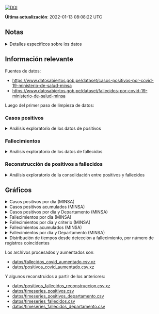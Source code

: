 [![DOI](https://zenodo.org/badge/266025854.svg)](https://zenodo.org/badge/latestdoi/266025854)

**Última actualización**: 2022-01-13 08:08:22 UTC

## Notas

<details>
<summary>
Detalles específicos sobre los datos
</summary>

**2020-05-22**

-   La limpieza de datos no está completa aún, hay fechas de tomas de
    prueba que parecen ser incorrectas, y que al convertir dan fechas
    inconsistentes con el primer caso reportado (2020-03-06).
-   En al menos un caso, la fecha de toma de pruebas es copia de la
    fecha de nacimiento.
-   He agregado una columna `fecha_prueba_antes_primer_caso` para marcar
    esos registros. Son 126 registros que tienen este problema.

**2020-05-23**

-   Los datos han cambiado de formato, ya no incluyen la fecha de
    nacimiento, sino la edad en años.
-   El campo de fecha que se tiene ahora ya no es `FECHA_PRUEBA` sino
    `FECHA_RESULTADO`
-   El campo de tipo de prueba (antes `TIPO_PRUEBA`) se llama ahora
    `METODODX`
-   Hay 4,543 registros sin fecha de resultado conocida
-   Ya no hay incosistencias en los formatos de fecha, todos los
    registros con valores son de la forma “DD/MM/YYYY”
-   Tampoco hay errores como fechas anteriores al primer caso reportado
    oficialmente.
-   Usando edad, departamento, provincia y distrito se han podidor
    reconstruir unos 2,933 registros de casos con fallecimientos

**2020-05-28**

-   Hay nuevos datasets de positivos y fallecimientos, ahora ambos en
    formato CSV, pero no en UTF-8:
    -   [“Casos positivos por COVID-19 - \[Ministerio de Salud -
        MINSA\]”](https://www.datosabiertos.gob.pe/dataset/casos-positivos-por-covid-19-ministerio-de-salud-minsa)
    -   [“Fallecidos por COVID-19 - \[Ministerio de Salud -
        MINSA\]”](https://www.datosabiertos.gob.pe/dataset/fallecidos-por-covid-19-ministerio-de-salud-minsa)

**2020-05-31**

-   Nuevo cambio de formato en los datos de fallecimientos: en 749 de
    registros no se consigna la fecha de nacimiento, pero se ha agregado
    una columna `EDAD_DECLARADA`.
-   He modificado el código para compensar por estos cambios.
-   También, **todos los 141 fallecimientos asignados al 2020-05-29
    están designados como de sexo `INDETERMINADO`**.

**2020-06-12**

-   Al menos a partir de ayer, ya aparecen nuevamente los valores
    definidos para el sexo en los datos.

**2020-06-23**

-   Hay datos que tienen como fecha de el 2020-12-06, cuando podría
    parecer que es 2020-06-12, esto se ha corregido en los datos limpios
    en el repo, mas no el original.

**2020-07-28**

-   Luego de varios días sin actualización (al menos 3 días), los datos
    abiertos han sido actualizados.
-   Las fechas en los registros ha cambiado del formato DD/MM/YYY (y
    algunos MM/DD/YYYY) a YYYYMMDD

**2020-09-14**

-   Modificado el código de proceso de datos pues hay un campo mas:
    `FECHA_CORTE`

**2020-10-25**

-   Tanto los datos de casos positivos, como los de fallecimentos,
    tienen ahora un formato distinto, en lugar de usar coma (“,”) para
    separar campos, hoy aparecen con punto y coma (“;”)

**2020-11-08**

-   Al menos desde el 2020-11-04, no han habido actualizaciones de los
    datos abiertos.
-   El hash sha1 de los archivos no ha cambiado hasta ahora:

**2020-11-16**

-   Los datos abiertos no se han actualizado desde el 2020-11-13 (última
    revisión: 2020-11-16, 23:15h PET)

**2021-08-25**

-   Debido a la “Datatón 2021” del MINSA, los datos ahora incluyen
    `person_id` que se puede usar para poder enlazar información entre
    datasets. He reorganizados los datos en función a esto, y
    aprovechado para aumentar la información original.

<!-- -->

    26ea469be125d1d0c4e8f9dcedf6692ece12acbb  datos/originales/fallecidos_covid.csv
    ada0b5da4371b9308e4170ecb53014843e4cb3a2  datos/originales/positivos_covid.csv

**2021-06-02**

-   A partir de hoy los datos de fallecidos por COVID-19 usan los
    criterios publicados en [Criterios técnicos para actualizar la cifra
    de fallecidos por COVID-19 en el
    Perú](https://www.gob.pe/institucion/pcm/informes-publicaciones/1943691-criterios-tecnicos-para-actualizar-la-cifra-de-fallecidos-por-covid-19-en-el-peru),
    y se ha cambiado la estructura de los datos. Ahora los datos de
    fallecidos indican en un campo el criterio empleado para la
    clasificación.
-   Debido al tamaño de los nuevos archivos de datos, estoy cambiando de
    formato de compresión, usando ahora [xz](https://tukaani.org/xz/) en
    lugar de [gzip](https://en.wikipedia.org/wiki/Gzip)

</details>

## Información relevante

Fuentes de datos:

-   <https://www.datosabiertos.gob.pe/dataset/casos-positivos-por-covid-19-ministerio-de-salud-minsa>
-   <https://www.datosabiertos.gob.pe/dataset/fallecidos-por-covid-19-ministerio-de-salud-minsa>

Luego del primer paso de limpieza de datos:

### Casos positivos

<details>
<summary>
Análisis exploratorio de los datos de positivos
</summary>

<table>
<caption>Data summary</caption>
<tbody>
<tr class="odd">
<td style="text-align: left;">Name</td>
<td style="text-align: left;">positivos</td>
</tr>
<tr class="even">
<td style="text-align: left;">Number of rows</td>
<td style="text-align: left;">2440349</td>
</tr>
<tr class="odd">
<td style="text-align: left;">Number of columns</td>
<td style="text-align: left;">16</td>
</tr>
<tr class="even">
<td style="text-align: left;">_______________________</td>
<td style="text-align: left;"></td>
</tr>
<tr class="odd">
<td style="text-align: left;">Column type frequency:</td>
<td style="text-align: left;"></td>
</tr>
<tr class="even">
<td style="text-align: left;">character</td>
<td style="text-align: left;">1</td>
</tr>
<tr class="odd">
<td style="text-align: left;">Date</td>
<td style="text-align: left;">2</td>
</tr>
<tr class="even">
<td style="text-align: left;">factor</td>
<td style="text-align: left;">10</td>
</tr>
<tr class="odd">
<td style="text-align: left;">numeric</td>
<td style="text-align: left;">3</td>
</tr>
<tr class="even">
<td style="text-align: left;">________________________</td>
<td style="text-align: left;"></td>
</tr>
<tr class="odd">
<td style="text-align: left;">Group variables</td>
<td style="text-align: left;">None</td>
</tr>
</tbody>
</table>

Data summary

**Variable type: character**

<table>
<thead>
<tr class="header">
<th style="text-align: left;">skim_variable</th>
<th style="text-align: right;">n_missing</th>
<th style="text-align: right;">complete_rate</th>
<th style="text-align: right;">min</th>
<th style="text-align: right;">max</th>
<th style="text-align: right;">empty</th>
<th style="text-align: right;">n_unique</th>
<th style="text-align: right;">whitespace</th>
</tr>
</thead>
<tbody>
<tr class="odd">
<td style="text-align: left;">id_persona</td>
<td style="text-align: right;">43971</td>
<td style="text-align: right;">0.98</td>
<td style="text-align: right;">1</td>
<td style="text-align: right;">8</td>
<td style="text-align: right;">0</td>
<td style="text-align: right;">2300594</td>
<td style="text-align: right;">0</td>
</tr>
</tbody>
</table>

**Variable type: Date**

<table>
<thead>
<tr class="header">
<th style="text-align: left;">skim_variable</th>
<th style="text-align: right;">n_missing</th>
<th style="text-align: right;">complete_rate</th>
<th style="text-align: left;">min</th>
<th style="text-align: left;">max</th>
<th style="text-align: left;">median</th>
<th style="text-align: right;">n_unique</th>
</tr>
</thead>
<tbody>
<tr class="odd">
<td style="text-align: left;">fecha_corte</td>
<td style="text-align: right;">0</td>
<td style="text-align: right;">1</td>
<td style="text-align: left;">2022-01-11</td>
<td style="text-align: left;">2022-01-11</td>
<td style="text-align: left;">2022-01-11</td>
<td style="text-align: right;">1</td>
</tr>
<tr class="even">
<td style="text-align: left;">fecha_resultado</td>
<td style="text-align: right;">2023</td>
<td style="text-align: right;">1</td>
<td style="text-align: left;">2020-03-06</td>
<td style="text-align: left;">2022-01-11</td>
<td style="text-align: left;">2021-02-09</td>
<td style="text-align: right;">675</td>
</tr>
</tbody>
</table>

**Variable type: factor**

<table style="width:100%;">
<colgroup>
<col style="width: 18%" />
<col style="width: 8%" />
<col style="width: 12%" />
<col style="width: 7%" />
<col style="width: 7%" />
<col style="width: 45%" />
</colgroup>
<thead>
<tr class="header">
<th style="text-align: left;">skim_variable</th>
<th style="text-align: right;">n_missing</th>
<th style="text-align: right;">complete_rate</th>
<th style="text-align: left;">ordered</th>
<th style="text-align: right;">n_unique</th>
<th style="text-align: left;">top_counts</th>
</tr>
</thead>
<tbody>
<tr class="odd">
<td style="text-align: left;">departamento</td>
<td style="text-align: right;">0</td>
<td style="text-align: right;">1.00</td>
<td style="text-align: left;">FALSE</td>
<td style="text-align: right;">25</td>
<td style="text-align: left;">LIM: 1095228, ARE: 124997, CAL: 110693, PIU: 100254</td>
</tr>
<tr class="even">
<td style="text-align: left;">provincia</td>
<td style="text-align: right;">0</td>
<td style="text-align: right;">1.00</td>
<td style="text-align: left;">FALSE</td>
<td style="text-align: right;">197</td>
<td style="text-align: left;">LIM: 939753, EN : 118979, CAL: 105271, ARE: 103884</td>
</tr>
<tr class="odd">
<td style="text-align: left;">distrito</td>
<td style="text-align: right;">0</td>
<td style="text-align: right;">1.00</td>
<td style="text-align: left;">FALSE</td>
<td style="text-align: right;">1697</td>
<td style="text-align: left;">EN : 118979, LIM: 89520, SAN: 81979, SAN: 59818</td>
</tr>
<tr class="even">
<td style="text-align: left;">metododx</td>
<td style="text-align: right;">0</td>
<td style="text-align: right;">1.00</td>
<td style="text-align: left;">FALSE</td>
<td style="text-align: right;">3</td>
<td style="text-align: left;">PR: 955864, PCR: 746886, AG: 737599</td>
</tr>
<tr class="odd">
<td style="text-align: left;">sexo</td>
<td style="text-align: right;">0</td>
<td style="text-align: right;">1.00</td>
<td style="text-align: left;">FALSE</td>
<td style="text-align: right;">3</td>
<td style="text-align: left;">Mas: 1240376, Fem: 1199972, No : 1</td>
</tr>
<tr class="even">
<td style="text-align: left;">ubigeo</td>
<td style="text-align: right;">118979</td>
<td style="text-align: right;">0.95</td>
<td style="text-align: left;">FALSE</td>
<td style="text-align: right;">1847</td>
<td style="text-align: left;">150: 89520, 150: 81979, 150: 59818, 150: 57816</td>
</tr>
<tr class="odd">
<td style="text-align: left;">rango_edad_veintiles</td>
<td style="text-align: right;">0</td>
<td style="text-align: right;">1.00</td>
<td style="text-align: left;">TRUE</td>
<td style="text-align: right;">6</td>
<td style="text-align: left;">20-: 1026106, 40-: 813594, 60-: 344108, 0-1: 198073</td>
</tr>
<tr class="even">
<td style="text-align: left;">rango_edad_deciles</td>
<td style="text-align: right;">0</td>
<td style="text-align: right;">1.00</td>
<td style="text-align: left;">TRUE</td>
<td style="text-align: right;">10</td>
<td style="text-align: left;">30-: 555472, 20-: 470634, 40-: 457860, 50-: 355734</td>
</tr>
<tr class="odd">
<td style="text-align: left;">rango_edad_quintiles</td>
<td style="text-align: right;">0</td>
<td style="text-align: right;">1.00</td>
<td style="text-align: left;">TRUE</td>
<td style="text-align: right;">18</td>
<td style="text-align: left;">30-: 289222, 25-: 278261, 35-: 266250, 40-: 241144</td>
</tr>
<tr class="even">
<td style="text-align: left;">rango_edad_owid</td>
<td style="text-align: right;">0</td>
<td style="text-align: right;">1.00</td>
<td style="text-align: left;">TRUE</td>
<td style="text-align: right;">8</td>
<td style="text-align: left;">25-: 1291593, 50-: 355734, 18-: 240335, 60-: 227162</td>
</tr>
</tbody>
</table>

**Variable type: numeric**

<table>
<thead>
<tr class="header">
<th style="text-align: left;">skim_variable</th>
<th style="text-align: right;">n_missing</th>
<th style="text-align: right;">complete_rate</th>
<th style="text-align: right;">mean</th>
<th style="text-align: right;">sd</th>
<th style="text-align: right;">p0</th>
<th style="text-align: right;">p25</th>
<th style="text-align: right;">p50</th>
<th style="text-align: right;">p75</th>
<th style="text-align: right;">p100</th>
<th style="text-align: left;">hist</th>
</tr>
</thead>
<tbody>
<tr class="odd">
<td style="text-align: left;">edad</td>
<td style="text-align: right;">347</td>
<td style="text-align: right;">1</td>
<td style="text-align: right;">41.43</td>
<td style="text-align: right;">17.61</td>
<td style="text-align: right;">-79</td>
<td style="text-align: right;">28</td>
<td style="text-align: right;">39</td>
<td style="text-align: right;">53</td>
<td style="text-align: right;">125</td>
<td style="text-align: left;">▁▁▇▆▁</td>
</tr>
<tr class="even">
<td style="text-align: left;">epi_week</td>
<td style="text-align: right;">2023</td>
<td style="text-align: right;">1</td>
<td style="text-align: right;">22.76</td>
<td style="text-align: right;">13.94</td>
<td style="text-align: right;">1</td>
<td style="text-align: right;">12</td>
<td style="text-align: right;">21</td>
<td style="text-align: right;">34</td>
<td style="text-align: right;">53</td>
<td style="text-align: left;">▇▇▇▆▃</td>
</tr>
<tr class="odd">
<td style="text-align: left;">epi_year</td>
<td style="text-align: right;">2023</td>
<td style="text-align: right;">1</td>
<td style="text-align: right;">2020.63</td>
<td style="text-align: right;">0.59</td>
<td style="text-align: right;">2020</td>
<td style="text-align: right;">2020</td>
<td style="text-align: right;">2021</td>
<td style="text-align: right;">2021</td>
<td style="text-align: right;">2022</td>
<td style="text-align: left;">▆▁▇▁▁</td>
</tr>
</tbody>
</table>

</details>

### Fallecimientos

<details>
<summary>
Análisis exploratorio de los datos de fallecidos
</summary>

<table>
<caption>Data summary</caption>
<tbody>
<tr class="odd">
<td style="text-align: left;">Name</td>
<td style="text-align: left;">fallecidos</td>
</tr>
<tr class="even">
<td style="text-align: left;">Number of rows</td>
<td style="text-align: left;">203193</td>
</tr>
<tr class="odd">
<td style="text-align: left;">Number of columns</td>
<td style="text-align: left;">16</td>
</tr>
<tr class="even">
<td style="text-align: left;">_______________________</td>
<td style="text-align: left;"></td>
</tr>
<tr class="odd">
<td style="text-align: left;">Column type frequency:</td>
<td style="text-align: left;"></td>
</tr>
<tr class="even">
<td style="text-align: left;">character</td>
<td style="text-align: left;">1</td>
</tr>
<tr class="odd">
<td style="text-align: left;">Date</td>
<td style="text-align: left;">2</td>
</tr>
<tr class="even">
<td style="text-align: left;">factor</td>
<td style="text-align: left;">10</td>
</tr>
<tr class="odd">
<td style="text-align: left;">numeric</td>
<td style="text-align: left;">3</td>
</tr>
<tr class="even">
<td style="text-align: left;">________________________</td>
<td style="text-align: left;"></td>
</tr>
<tr class="odd">
<td style="text-align: left;">Group variables</td>
<td style="text-align: left;">None</td>
</tr>
</tbody>
</table>

Data summary

**Variable type: character**

<table>
<thead>
<tr class="header">
<th style="text-align: left;">skim_variable</th>
<th style="text-align: right;">n_missing</th>
<th style="text-align: right;">complete_rate</th>
<th style="text-align: right;">min</th>
<th style="text-align: right;">max</th>
<th style="text-align: right;">empty</th>
<th style="text-align: right;">n_unique</th>
<th style="text-align: right;">whitespace</th>
</tr>
</thead>
<tbody>
<tr class="odd">
<td style="text-align: left;">id_persona</td>
<td style="text-align: right;">3452</td>
<td style="text-align: right;">0.98</td>
<td style="text-align: right;">2</td>
<td style="text-align: right;">8</td>
<td style="text-align: right;">0</td>
<td style="text-align: right;">199672</td>
<td style="text-align: right;">0</td>
</tr>
</tbody>
</table>

**Variable type: Date**

<table>
<thead>
<tr class="header">
<th style="text-align: left;">skim_variable</th>
<th style="text-align: right;">n_missing</th>
<th style="text-align: right;">complete_rate</th>
<th style="text-align: left;">min</th>
<th style="text-align: left;">max</th>
<th style="text-align: left;">median</th>
<th style="text-align: right;">n_unique</th>
</tr>
</thead>
<tbody>
<tr class="odd">
<td style="text-align: left;">fecha_corte</td>
<td style="text-align: right;">0</td>
<td style="text-align: right;">1</td>
<td style="text-align: left;">2022-01-11</td>
<td style="text-align: left;">2022-01-11</td>
<td style="text-align: left;">2022-01-11</td>
<td style="text-align: right;">1</td>
</tr>
<tr class="even">
<td style="text-align: left;">fecha_fallecimiento</td>
<td style="text-align: right;">0</td>
<td style="text-align: right;">1</td>
<td style="text-align: left;">2020-03-03</td>
<td style="text-align: left;">2022-01-11</td>
<td style="text-align: left;">2021-01-25</td>
<td style="text-align: right;">672</td>
</tr>
</tbody>
</table>

**Variable type: factor**

<table>
<colgroup>
<col style="width: 19%" />
<col style="width: 9%" />
<col style="width: 12%" />
<col style="width: 7%" />
<col style="width: 8%" />
<col style="width: 43%" />
</colgroup>
<thead>
<tr class="header">
<th style="text-align: left;">skim_variable</th>
<th style="text-align: right;">n_missing</th>
<th style="text-align: right;">complete_rate</th>
<th style="text-align: left;">ordered</th>
<th style="text-align: right;">n_unique</th>
<th style="text-align: left;">top_counts</th>
</tr>
</thead>
<tbody>
<tr class="odd">
<td style="text-align: left;">sexo</td>
<td style="text-align: right;">0</td>
<td style="text-align: right;">1</td>
<td style="text-align: left;">FALSE</td>
<td style="text-align: right;">3</td>
<td style="text-align: left;">Mas: 129317, Fem: 73873, .: 3</td>
</tr>
<tr class="even">
<td style="text-align: left;">clasificacion_def</td>
<td style="text-align: right;">0</td>
<td style="text-align: right;">1</td>
<td style="text-align: left;">FALSE</td>
<td style="text-align: right;">7</td>
<td style="text-align: left;">Cri: 61353, Cri: 59773, Cri: 44992, Cri: 16254</td>
</tr>
<tr class="odd">
<td style="text-align: left;">departamento</td>
<td style="text-align: right;">0</td>
<td style="text-align: right;">1</td>
<td style="text-align: left;">FALSE</td>
<td style="text-align: right;">25</td>
<td style="text-align: left;">LIM: 89675, PIU: 12327, LA : 10417, CAL: 10142</td>
</tr>
<tr class="even">
<td style="text-align: left;">provincia</td>
<td style="text-align: right;">5</td>
<td style="text-align: right;">1</td>
<td style="text-align: left;">FALSE</td>
<td style="text-align: right;">196</td>
<td style="text-align: left;">LIM: 82356, CAL: 10141, ARE: 7983, TRU: 6973</td>
</tr>
<tr class="odd">
<td style="text-align: left;">distrito</td>
<td style="text-align: right;">5</td>
<td style="text-align: right;">1</td>
<td style="text-align: left;">FALSE</td>
<td style="text-align: right;">1647</td>
<td style="text-align: left;">LIM: 8340, SAN: 8263, SAN: 6407, CAL: 5859</td>
</tr>
<tr class="even">
<td style="text-align: left;">ubigeo</td>
<td style="text-align: right;">0</td>
<td style="text-align: right;">1</td>
<td style="text-align: left;">FALSE</td>
<td style="text-align: right;">1782</td>
<td style="text-align: left;">150: 8340, 150: 8263, 150: 6407, 070: 5859</td>
</tr>
<tr class="odd">
<td style="text-align: left;">rango_edad_veintiles</td>
<td style="text-align: right;">0</td>
<td style="text-align: right;">1</td>
<td style="text-align: left;">TRUE</td>
<td style="text-align: right;">6</td>
<td style="text-align: left;">60-: 100283, 40-: 51635, 80+: 40646, 20-: 9245</td>
</tr>
<tr class="even">
<td style="text-align: left;">rango_edad_deciles</td>
<td style="text-align: right;">0</td>
<td style="text-align: right;">1</td>
<td style="text-align: left;">TRUE</td>
<td style="text-align: right;">10</td>
<td style="text-align: left;">60-: 51606, 70-: 48677, 80+: 40646, 50-: 34414</td>
</tr>
<tr class="odd">
<td style="text-align: left;">rango_edad_quintiles</td>
<td style="text-align: right;">0</td>
<td style="text-align: right;">1</td>
<td style="text-align: left;">TRUE</td>
<td style="text-align: right;">18</td>
<td style="text-align: left;">80+: 40646, 65-: 26863, 70-: 25836, 60-: 24743</td>
</tr>
<tr class="even">
<td style="text-align: left;">rango_edad_owid</td>
<td style="text-align: right;">0</td>
<td style="text-align: right;">1</td>
<td style="text-align: left;">TRUE</td>
<td style="text-align: right;">8</td>
<td style="text-align: left;">60-: 51606, 70-: 48677, 80+: 40646, 50-: 34414</td>
</tr>
</tbody>
</table>

**Variable type: numeric**

<table>
<thead>
<tr class="header">
<th style="text-align: left;">skim_variable</th>
<th style="text-align: right;">n_missing</th>
<th style="text-align: right;">complete_rate</th>
<th style="text-align: right;">mean</th>
<th style="text-align: right;">sd</th>
<th style="text-align: right;">p0</th>
<th style="text-align: right;">p25</th>
<th style="text-align: right;">p50</th>
<th style="text-align: right;">p75</th>
<th style="text-align: right;">p100</th>
<th style="text-align: left;">hist</th>
</tr>
</thead>
<tbody>
<tr class="odd">
<td style="text-align: left;">edad</td>
<td style="text-align: right;">0</td>
<td style="text-align: right;">1</td>
<td style="text-align: right;">66.07</td>
<td style="text-align: right;">15.4</td>
<td style="text-align: right;">-9</td>
<td style="text-align: right;">57</td>
<td style="text-align: right;">67</td>
<td style="text-align: right;">77</td>
<td style="text-align: right;">117</td>
<td style="text-align: left;">▁▁▇▇▁</td>
</tr>
<tr class="even">
<td style="text-align: left;">epi_week</td>
<td style="text-align: right;">0</td>
<td style="text-align: right;">1</td>
<td style="text-align: right;">21.73</td>
<td style="text-align: right;">11.7</td>
<td style="text-align: right;">1</td>
<td style="text-align: right;">13</td>
<td style="text-align: right;">21</td>
<td style="text-align: right;">30</td>
<td style="text-align: right;">53</td>
<td style="text-align: left;">▆▇▇▃▂</td>
</tr>
<tr class="odd">
<td style="text-align: left;">epi_year</td>
<td style="text-align: right;">0</td>
<td style="text-align: right;">1</td>
<td style="text-align: right;">2020.54</td>
<td style="text-align: right;">0.5</td>
<td style="text-align: right;">2020</td>
<td style="text-align: right;">2020</td>
<td style="text-align: right;">2021</td>
<td style="text-align: right;">2021</td>
<td style="text-align: right;">2022</td>
<td style="text-align: left;">▇▁▇▁▁</td>
</tr>
</tbody>
</table>

</details>

### Reconstrucción de positivos a fallecidos

<details>
<summary>
Análisis exploratorio de la consolidación entre positivos y fallecidos
</summary>

<table>
<caption>Data summary</caption>
<tbody>
<tr class="odd">
<td style="text-align: left;">Name</td>
<td style="text-align: left;">reconstruido</td>
</tr>
<tr class="even">
<td style="text-align: left;">Number of rows</td>
<td style="text-align: left;">102489</td>
</tr>
<tr class="odd">
<td style="text-align: left;">Number of columns</td>
<td style="text-align: left;">31</td>
</tr>
<tr class="even">
<td style="text-align: left;">_______________________</td>
<td style="text-align: left;"></td>
</tr>
<tr class="odd">
<td style="text-align: left;">Column type frequency:</td>
<td style="text-align: left;"></td>
</tr>
<tr class="even">
<td style="text-align: left;">Date</td>
<td style="text-align: left;">4</td>
</tr>
<tr class="odd">
<td style="text-align: left;">factor</td>
<td style="text-align: left;">20</td>
</tr>
<tr class="even">
<td style="text-align: left;">numeric</td>
<td style="text-align: left;">7</td>
</tr>
<tr class="odd">
<td style="text-align: left;">________________________</td>
<td style="text-align: left;"></td>
</tr>
<tr class="even">
<td style="text-align: left;">Group variables</td>
<td style="text-align: left;">None</td>
</tr>
</tbody>
</table>

Data summary

**Variable type: Date**

<table>
<thead>
<tr class="header">
<th style="text-align: left;">skim_variable</th>
<th style="text-align: right;">n_missing</th>
<th style="text-align: right;">complete_rate</th>
<th style="text-align: left;">min</th>
<th style="text-align: left;">max</th>
<th style="text-align: left;">median</th>
<th style="text-align: right;">n_unique</th>
</tr>
</thead>
<tbody>
<tr class="odd">
<td style="text-align: left;">positivo_fecha_corte</td>
<td style="text-align: right;">0</td>
<td style="text-align: right;">1</td>
<td style="text-align: left;">2022-01-11</td>
<td style="text-align: left;">2022-01-11</td>
<td style="text-align: left;">2022-01-11</td>
<td style="text-align: right;">1</td>
</tr>
<tr class="even">
<td style="text-align: left;">positivo_fecha_resultado</td>
<td style="text-align: right;">167</td>
<td style="text-align: right;">1</td>
<td style="text-align: left;">2020-03-12</td>
<td style="text-align: left;">2022-01-11</td>
<td style="text-align: left;">2021-01-20</td>
<td style="text-align: right;">666</td>
</tr>
<tr class="odd">
<td style="text-align: left;">fallecido_fecha_corte</td>
<td style="text-align: right;">0</td>
<td style="text-align: right;">1</td>
<td style="text-align: left;">2022-01-11</td>
<td style="text-align: left;">2022-01-11</td>
<td style="text-align: left;">2022-01-11</td>
<td style="text-align: right;">1</td>
</tr>
<tr class="even">
<td style="text-align: left;">fallecido_fecha_fallecimiento</td>
<td style="text-align: right;">0</td>
<td style="text-align: right;">1</td>
<td style="text-align: left;">2020-03-14</td>
<td style="text-align: left;">2022-01-11</td>
<td style="text-align: left;">2021-02-01</td>
<td style="text-align: right;">664</td>
</tr>
</tbody>
</table>

**Variable type: factor**

<table>
<colgroup>
<col style="width: 26%" />
<col style="width: 8%" />
<col style="width: 11%" />
<col style="width: 6%" />
<col style="width: 7%" />
<col style="width: 39%" />
</colgroup>
<thead>
<tr class="header">
<th style="text-align: left;">skim_variable</th>
<th style="text-align: right;">n_missing</th>
<th style="text-align: right;">complete_rate</th>
<th style="text-align: left;">ordered</th>
<th style="text-align: right;">n_unique</th>
<th style="text-align: left;">top_counts</th>
</tr>
</thead>
<tbody>
<tr class="odd">
<td style="text-align: left;">positivo_departamento</td>
<td style="text-align: right;">0</td>
<td style="text-align: right;">1.00</td>
<td style="text-align: left;">FALSE</td>
<td style="text-align: right;">25</td>
<td style="text-align: left;">LIM: 48509, CAL: 5981, ARE: 5276, LA : 5018</td>
</tr>
<tr class="even">
<td style="text-align: left;">positivo_provincia</td>
<td style="text-align: right;">0</td>
<td style="text-align: right;">1.00</td>
<td style="text-align: left;">FALSE</td>
<td style="text-align: right;">197</td>
<td style="text-align: left;">LIM: 41033, CAL: 5756, EN : 5585, ARE: 4269</td>
</tr>
<tr class="odd">
<td style="text-align: left;">positivo_distrito</td>
<td style="text-align: right;">0</td>
<td style="text-align: right;">1.00</td>
<td style="text-align: left;">FALSE</td>
<td style="text-align: right;">1403</td>
<td style="text-align: left;">EN : 5585, SAN: 3900, LIM: 3272, CAL: 2837</td>
</tr>
<tr class="even">
<td style="text-align: left;">positivo_metododx</td>
<td style="text-align: right;">0</td>
<td style="text-align: right;">1.00</td>
<td style="text-align: left;">FALSE</td>
<td style="text-align: right;">3</td>
<td style="text-align: left;">PCR: 37361, PR: 36448, AG: 28680</td>
</tr>
<tr class="odd">
<td style="text-align: left;">positivo_sexo</td>
<td style="text-align: right;">0</td>
<td style="text-align: right;">1.00</td>
<td style="text-align: left;">FALSE</td>
<td style="text-align: right;">2</td>
<td style="text-align: left;">Mas: 66720, Fem: 35769, No : 0</td>
</tr>
<tr class="even">
<td style="text-align: left;">positivo_ubigeo</td>
<td style="text-align: right;">5585</td>
<td style="text-align: right;">0.95</td>
<td style="text-align: left;">FALSE</td>
<td style="text-align: right;">1505</td>
<td style="text-align: left;">150: 3900, 150: 3272, 070: 2837, 150: 2644</td>
</tr>
<tr class="odd">
<td style="text-align: left;">positivo_rango_edad_veintiles</td>
<td style="text-align: right;">0</td>
<td style="text-align: right;">1.00</td>
<td style="text-align: left;">TRUE</td>
<td style="text-align: right;">6</td>
<td style="text-align: left;">60-: 51389, 40-: 27454, 80+: 18472, 20-: 4630</td>
</tr>
<tr class="even">
<td style="text-align: left;">positivo_rango_edad_deciles</td>
<td style="text-align: right;">0</td>
<td style="text-align: right;">1.00</td>
<td style="text-align: left;">TRUE</td>
<td style="text-align: right;">10</td>
<td style="text-align: left;">60-: 27197, 70-: 24192, 80+: 18472, 50-: 18320</td>
</tr>
<tr class="odd">
<td style="text-align: left;">positivo_rango_edad_quintiles</td>
<td style="text-align: right;">0</td>
<td style="text-align: right;">1.00</td>
<td style="text-align: left;">TRUE</td>
<td style="text-align: right;">18</td>
<td style="text-align: left;">80+: 18472, 65-: 13951, 60-: 13246, 70-: 12990</td>
</tr>
<tr class="even">
<td style="text-align: left;">positivo_rango_edad_owid</td>
<td style="text-align: right;">0</td>
<td style="text-align: right;">1.00</td>
<td style="text-align: left;">TRUE</td>
<td style="text-align: right;">8</td>
<td style="text-align: left;">60-: 27197, 70-: 24192, 80+: 18472, 50-: 18320</td>
</tr>
<tr class="odd">
<td style="text-align: left;">fallecido_sexo</td>
<td style="text-align: right;">0</td>
<td style="text-align: right;">1.00</td>
<td style="text-align: left;">FALSE</td>
<td style="text-align: right;">3</td>
<td style="text-align: left;">Mas: 65012, Fem: 37475, .: 2</td>
</tr>
<tr class="even">
<td style="text-align: left;">fallecido_clasificacion_def</td>
<td style="text-align: right;">0</td>
<td style="text-align: right;">1.00</td>
<td style="text-align: left;">FALSE</td>
<td style="text-align: right;">7</td>
<td style="text-align: left;">Cri: 43176, Cri: 31750, Cri: 11750, Cri: 8166</td>
</tr>
<tr class="odd">
<td style="text-align: left;">fallecido_departamento</td>
<td style="text-align: right;">0</td>
<td style="text-align: right;">1.00</td>
<td style="text-align: left;">FALSE</td>
<td style="text-align: right;">25</td>
<td style="text-align: left;">LIM: 46936, CAL: 5379, ARE: 5239, LA : 5177</td>
</tr>
<tr class="even">
<td style="text-align: left;">fallecido_provincia</td>
<td style="text-align: right;">1</td>
<td style="text-align: right;">1.00</td>
<td style="text-align: left;">FALSE</td>
<td style="text-align: right;">196</td>
<td style="text-align: left;">LIM: 42613, CAL: 5378, ARE: 4133, TRU: 3507</td>
</tr>
<tr class="odd">
<td style="text-align: left;">fallecido_distrito</td>
<td style="text-align: right;">1</td>
<td style="text-align: right;">1.00</td>
<td style="text-align: left;">FALSE</td>
<td style="text-align: right;">1539</td>
<td style="text-align: left;">SAN: 4202, LIM: 3940, CAL: 3290, COM: 2880</td>
</tr>
<tr class="even">
<td style="text-align: left;">fallecido_ubigeo</td>
<td style="text-align: right;">0</td>
<td style="text-align: right;">1.00</td>
<td style="text-align: left;">FALSE</td>
<td style="text-align: right;">1658</td>
<td style="text-align: left;">150: 4202, 150: 3940, 070: 3290, 150: 2867</td>
</tr>
<tr class="odd">
<td style="text-align: left;">fallecido_rango_edad_veintiles</td>
<td style="text-align: right;">0</td>
<td style="text-align: right;">1.00</td>
<td style="text-align: left;">TRUE</td>
<td style="text-align: right;">5</td>
<td style="text-align: left;">60-: 51445, 40-: 27440, 80+: 18562, 20-: 4528</td>
</tr>
<tr class="even">
<td style="text-align: left;">fallecido_rango_edad_deciles</td>
<td style="text-align: right;">0</td>
<td style="text-align: right;">1.00</td>
<td style="text-align: left;">TRUE</td>
<td style="text-align: right;">9</td>
<td style="text-align: left;">60-: 27239, 70-: 24206, 80+: 18562, 50-: 18325</td>
</tr>
<tr class="odd">
<td style="text-align: left;">fallecido_rango_edad_quintiles</td>
<td style="text-align: right;">0</td>
<td style="text-align: right;">1.00</td>
<td style="text-align: left;">TRUE</td>
<td style="text-align: right;">17</td>
<td style="text-align: left;">80+: 18562, 65-: 13992, 60-: 13247, 70-: 12972</td>
</tr>
<tr class="even">
<td style="text-align: left;">fallecido_rango_edad_owid</td>
<td style="text-align: right;">0</td>
<td style="text-align: right;">1.00</td>
<td style="text-align: left;">TRUE</td>
<td style="text-align: right;">7</td>
<td style="text-align: left;">60-: 27239, 70-: 24206, 80+: 18562, 50-: 18325</td>
</tr>
</tbody>
</table>

**Variable type: numeric**

<table>
<colgroup>
<col style="width: 16%" />
<col style="width: 8%" />
<col style="width: 12%" />
<col style="width: 10%" />
<col style="width: 10%" />
<col style="width: 4%" />
<col style="width: 7%" />
<col style="width: 7%" />
<col style="width: 7%" />
<col style="width: 7%" />
<col style="width: 5%" />
</colgroup>
<thead>
<tr class="header">
<th style="text-align: left;">skim_variable</th>
<th style="text-align: right;">n_missing</th>
<th style="text-align: right;">complete_rate</th>
<th style="text-align: right;">mean</th>
<th style="text-align: right;">sd</th>
<th style="text-align: right;">p0</th>
<th style="text-align: right;">p25</th>
<th style="text-align: right;">p50</th>
<th style="text-align: right;">p75</th>
<th style="text-align: right;">p100</th>
<th style="text-align: left;">hist</th>
</tr>
</thead>
<tbody>
<tr class="odd">
<td style="text-align: left;">id_persona</td>
<td style="text-align: right;">0</td>
<td style="text-align: right;">1</td>
<td style="text-align: right;">26558161.19</td>
<td style="text-align: right;">13820810.71</td>
<td style="text-align: right;">12</td>
<td style="text-align: right;">12758062</td>
<td style="text-align: right;">36221486</td>
<td style="text-align: right;">36641121</td>
<td style="text-align: right;">37294195</td>
<td style="text-align: left;">▂▁▁▁▇</td>
</tr>
<tr class="even">
<td style="text-align: left;">positivo_edad</td>
<td style="text-align: right;">6</td>
<td style="text-align: right;">1</td>
<td style="text-align: right;">65.50</td>
<td style="text-align: right;">14.95</td>
<td style="text-align: right;">0</td>
<td style="text-align: right;">56</td>
<td style="text-align: right;">66</td>
<td style="text-align: right;">76</td>
<td style="text-align: right;">121</td>
<td style="text-align: left;">▁▂▇▅▁</td>
</tr>
<tr class="odd">
<td style="text-align: left;">positivo_epi_week</td>
<td style="text-align: right;">167</td>
<td style="text-align: right;">1</td>
<td style="text-align: right;">20.89</td>
<td style="text-align: right;">11.86</td>
<td style="text-align: right;">1</td>
<td style="text-align: right;">12</td>
<td style="text-align: right;">20</td>
<td style="text-align: right;">29</td>
<td style="text-align: right;">53</td>
<td style="text-align: left;">▆▇▇▃▁</td>
</tr>
<tr class="even">
<td style="text-align: left;">positivo_epi_year</td>
<td style="text-align: right;">167</td>
<td style="text-align: right;">1</td>
<td style="text-align: right;">2020.53</td>
<td style="text-align: right;">0.50</td>
<td style="text-align: right;">2020</td>
<td style="text-align: right;">2020</td>
<td style="text-align: right;">2021</td>
<td style="text-align: right;">2021</td>
<td style="text-align: right;">2022</td>
<td style="text-align: left;">▇▁▇▁▁</td>
</tr>
<tr class="odd">
<td style="text-align: left;">fallecido_edad</td>
<td style="text-align: right;">0</td>
<td style="text-align: right;">1</td>
<td style="text-align: right;">65.58</td>
<td style="text-align: right;">14.89</td>
<td style="text-align: right;">0</td>
<td style="text-align: right;">56</td>
<td style="text-align: right;">66</td>
<td style="text-align: right;">76</td>
<td style="text-align: right;">113</td>
<td style="text-align: left;">▁▂▇▇▁</td>
</tr>
<tr class="even">
<td style="text-align: left;">fallecido_epi_week</td>
<td style="text-align: right;">0</td>
<td style="text-align: right;">1</td>
<td style="text-align: right;">21.55</td>
<td style="text-align: right;">11.94</td>
<td style="text-align: right;">1</td>
<td style="text-align: right;">12</td>
<td style="text-align: right;">20</td>
<td style="text-align: right;">30</td>
<td style="text-align: right;">53</td>
<td style="text-align: left;">▆▇▇▃▂</td>
</tr>
<tr class="odd">
<td style="text-align: left;">fallecido_epi_year</td>
<td style="text-align: right;">0</td>
<td style="text-align: right;">1</td>
<td style="text-align: right;">2020.56</td>
<td style="text-align: right;">0.50</td>
<td style="text-align: right;">2020</td>
<td style="text-align: right;">2020</td>
<td style="text-align: right;">2021</td>
<td style="text-align: right;">2021</td>
<td style="text-align: right;">2022</td>
<td style="text-align: left;">▆▁▇▁▁</td>
</tr>
</tbody>
</table>

</details>

## Gráficos

<details>
<summary>
Casos positivos por dia (MINSA)
</summary>

![“Positivos por día. MINSA”](plots/positivos-por-dia-minsa.png)

</details>
<details>
<summary>
Casos positivos acumulados (MINSA)
</summary>

![“Positivos acumulados. MINSA”](plots/positivos-acumulados-minsa.png)

</details>
<details>
<summary>
Casos positivos por dia y Departamento (MINSA)
</summary>

![“Positivos por día y por Departamento.
MINSA”](plots/positivos-diarios-por-departamento-minsa.png)

</details>
<details>
<summary>
Fallecimientos por día (MINSA)
</summary>

![“Fallecimientos por día. MINSA”](plots/fallecidos-por-dia-minsa.png)

</details>
<details>
<summary>
Fallecimientos por día y criterio (MINSA)
</summary>

![“Fallecimientos por día, por criterio
usado”](plots/fallecidos-diarios-por-criterio.png)

</details>
<details>
<summary>
Fallecimientos acumulados (MINSA)
</summary>

![“Fallecimientos acumulados.
MINSA”](plots/fallecidos-acumulados-minsa.png)

</details>
<details>
<summary>
Fallecimientos por día y Departamento (MINSA)
</summary>

![“Fallecimientos por día y por Departamento.
MINSA”](plots/fallecidos-diarios-por-departamento-minsa.png)

</details>
<details>
<summary>
Distribución de tiempos desde detección a fallecimiento, por número de
registros coincidentes
</summary>

![“Distribución de tiempos desde detección a fallecimiento, por número
de registros
coincidentes”](plots/deteccion-fallecimiento-por-coincidentes.png)

</details>

Los archivos procesados y aumentados son:

-   [datos/fallecidos\_covid\_aumentado.csv.xz](datos/fallecidos_covid_aumentado.csv.xz)
-   [datos/positivos\_covid\_aumentado.csv.xz](datos/datos/positivos_covid_aumentado.csv.xz)

Y algunos reconstruidos a partir de los anteriores:

-   [datos/positivos\_fallecidos\_reconstruccion.csv.xz](datos/positivos_fallecidos_reconstruccion.csv.xz)
-   [datos/timeseries\_positivos.csv](datos/timeseries_positivos.csv.xz)
-   [datos/timeseries\_positivos\_departamento.csv](datos/timeseries_positivos_departamento.csv)
-   [datos/timeseries\_fallecidos.csv](datos/timeseries_fallecidos.csv)
-   [datos/timeseries\_fallecidos\_departamento.csv](datos/timeseries_fallecidos_departamento.csv)

